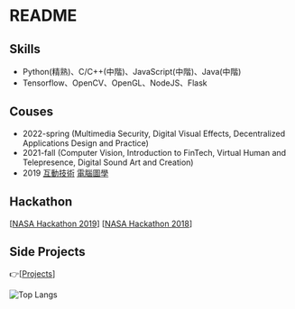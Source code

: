 
# README 

## Skills
- Python(精熟)、C/C++(中階)、JavaScript(中階)、Java(中階)
- Tensorflow、OpenCV、OpenGL、NodeJS、Flask
## Couses
- 2022-spring (Multimedia Security, Digital Visual Effects, Decentralized Applications Design and Practice)
- 2021-fall (Computer Vision, Introduction to FinTech, Virtual Human and Telepresence, Digital Sound Art and Creation)
- 2019 [互動技術] [電腦圖學]

[電腦圖學]:https://2019graphicsa.blogspot.com/search/label/06160485_%E6%9B%BE%E5%AE%8F%E9%88%9E
[互動技術]:https://2019interaction.blogspot.com/search/label/06160485_%E6%9B%BE%E5%AE%8F%E9%88%9E
## Hackathon
[[NASA Hackathon 2019]]
[[NASA Hackathon 2018]]

[NASA Hackathon 2019]:https://2019.spaceappschallenge.org/challenges/earths-oceans/rising-water/teams/athena-mark-iii/project
[NASA Hackathon 2018]:https://2018.spaceappschallenge.org/challenges/universe-beauty-and-wonder/remix-golden-record/teams/athena/project
## Side Projects
:point_right:[[Projects]]

[Projects]:https://github.com/alanhc/alanhc/blob/master/README-zh-back.md


![Top Langs](https://github-readme-stats.vercel.app/api/top-langs/?username=alanhc&hide=jupyter%20notebook,html,c%23,shaderlab,processing&layout=compact)
